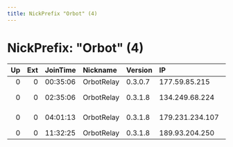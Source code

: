 ```yaml
---
title: NickPrefix "Orbot" (4)
---
```


# NickPrefix: "Orbot" (4)

|   Up |   Ext | JoinTime   | Nickname   | Version   | IP              | AS                   | CC   |   ORp |   Dirp | OS    | Contact   |   eFamMembers |
|-----:|------:|:-----------|:-----------|:----------|:----------------|:---------------------|:-----|------:|-------:|:------|:----------|--------------:|
|    0 |     0 | 00:35:06   | OrbotRelay | 0.3.0.7   | 177.59.85.215   | Claro S/A            | br   |  9001 |      0 | Linux | None      |             1 |
|    0 |     0 | 02:35:06   | OrbotRelay | 0.3.1.8   | 134.249.68.224  | Kyivstar PJSC        | ua   |  9001 |      0 | Linux | None      |             1 |
|    0 |     0 | 04:01:13   | OrbotRelay | 0.3.1.8   | 179.231.234.107 | TELEFNICA BRASIL S.A | br   |  9001 |      0 | Linux | None      |             1 |
|    0 |     0 | 11:32:25   | OrbotRelay | 0.3.1.8   | 189.93.204.250  | Claro S/A            | br   |  9001 |      0 | Linux | None      |             1 |
